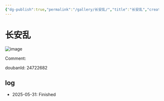 ```yaml
---
{"dg-publish":true,"permalink":"/gallery/长安乱/","title":"长安乱","created":"2025-06-02T12:37:17.184+08:00"}
---
```



# 长安乱

![image](https://hiraeth-picbed.oss-cn-beijing.aliyuncs.com/20250531154116.webp)

Comment: 



doubanId: 24722682

## log

- 2025-05-31: Finished
